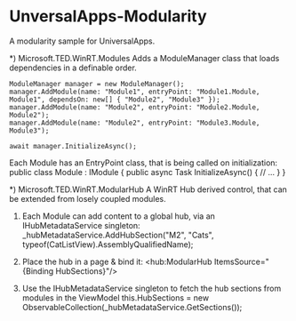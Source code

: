 UnversalApps-Modularity
=======================

A modularity sample for UniversalApps.

*) Microsoft.TED.WinRT.Modules
Adds a ModuleManager class that loads dependencies in a definable order.

    ModuleManager manager = new ModuleManager();
    manager.AddModule(name: "Module1", entryPoint: "Module1.Module, Module1", dependsOn: new[] { "Module2", "Module3" });
    manager.AddModule(name: "Module2", entryPoint: "Module2.Module, Module2");
    manager.AddModule(name: "Module2", entryPoint: "Module3.Module, Module3");
    
    await manager.InitializeAsync();

Each Module has an EntryPoint class, that is being called on initialization:
    public class Module : IModule
    {
        public async Task InitializeAsync()
        {
           // ...
        }
    }

*) Microsoft.TED.WinRT.ModularHub
A WinRT Hub derived control, that can be extended from losely coupled modules.

  1) Each Module can add content to a global hub, via an IHubMetadataService singleton:
    _hubMetadataService.AddHubSection("M2", "Cats", typeof(CatListView).AssemblyQualifiedName);
    
  2) Place the hub in a page & bind it:
    <hub:ModularHub ItemsSource="{Binding HubSections}"/>
    
  3) Use the IHubMetadataService singleton to fetch the hub sections from modules in the ViewModel
    this.HubSections = new ObservableCollection<HubMetadata>(_hubMetadataService.GetSections());
